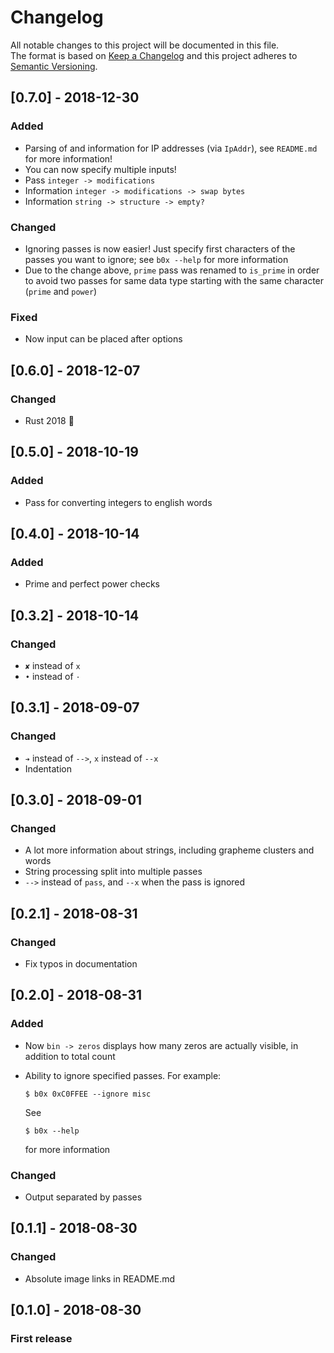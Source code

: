 # Changelog
All notable changes to this project will be documented in this file.    
The format is based on [Keep a Changelog](http://keepachangelog.com/en/1.0.0/)
and this project adheres to [Semantic Versioning](http://semver.org/spec/v2.0.0.html).

## [0.7.0] - 2018-12-30
### Added
- Parsing of and information for IP addresses (via `IpAddr`), see `README.md` for more information!
- You can now specify multiple inputs!
- Pass `integer -> modifications`
- Information `integer -> modifications -> swap bytes`
- Information `string -> structure -> empty?`

### Changed
- Ignoring passes is now easier! Just specify first characters of the passes you want to ignore; see `b0x --help` for more information
- Due to the change above, `prime` pass was renamed to `is_prime` in order to avoid two passes for same data type starting with the same character (`prime` and `power`)

### Fixed
- Now input can be placed after options

## [0.6.0] - 2018-12-07
### Changed
- Rust 2018 :tada:

## [0.5.0] - 2018-10-19
### Added
- Pass for converting integers to english words

## [0.4.0] - 2018-10-14
### Added
- Prime and perfect power checks

## [0.3.2] - 2018-10-14
### Changed
- `✘` instead of `x`
- `•` instead of `⋅`

## [0.3.1] - 2018-09-07
### Changed
- `➔` instead of `-->`, `x` instead of `--x`
- Indentation

## [0.3.0] - 2018-09-01
### Changed
- A lot more information about strings, including grapheme clusters and words
- String processing split into multiple passes
- `-->` instead of `pass`, and `--x` when the pass is ignored

## [0.2.1] - 2018-08-31
### Changed
- Fix typos in documentation

## [0.2.0] - 2018-08-31
### Added
- Now `bin -> zeros` displays how many zeros are actually visible, in addition to total count
- Ability to ignore specified passes. For example:
  ```console
  $ b0x 0xC0FFEE --ignore misc
  ```
  
  See

  ```console
  $ b0x --help
  ```
  
  for more information

### Changed
- Output separated by passes

## [0.1.1] - 2018-08-30
### Changed
- Absolute image links in README.md

## [0.1.0] - 2018-08-30
### First release
